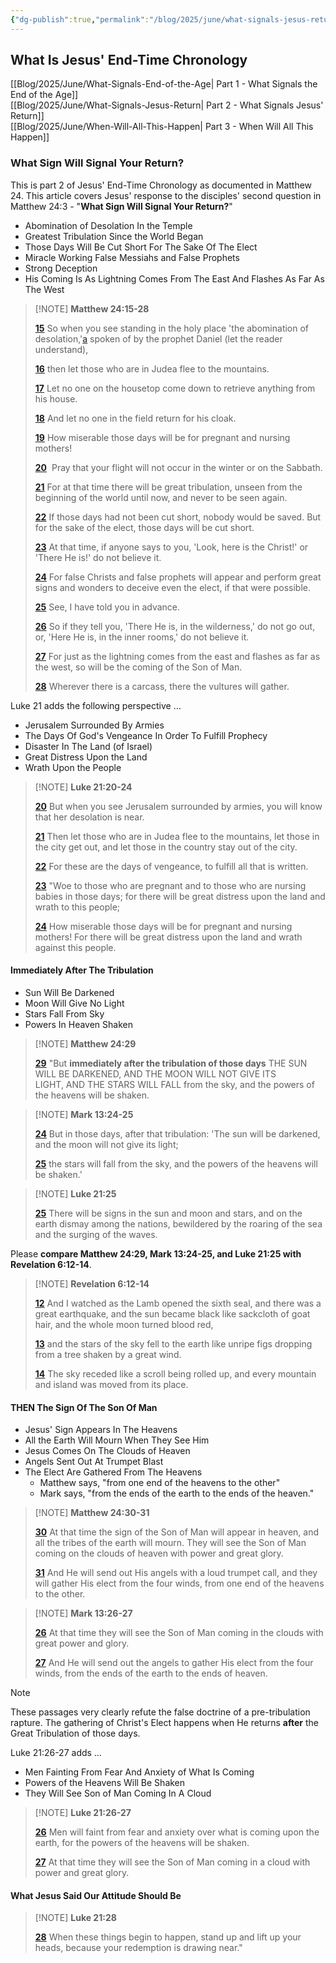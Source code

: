 ```yaml
---
{"dg-publish":true,"permalink":"/blog/2025/june/what-signals-jesus-return/","tags":["Events/Jesus-Return","Blog/2025/06/What-Signals-Jesus-Return"],"created":"2025-05-31T09:02:12.964-04:00","updated":"2025-06-09T14:48:08.412-04:00"}
---
```


## What Is Jesus' End-Time Chronology

[[Blog/2025/June/What-Signals-End-of-the-Age\| Part 1 - What Signals the End of the Age]]  
[[Blog/2025/June/What-Signals-Jesus-Return\| Part 2 - What Signals Jesus' Return]]  
[[Blog/2025/June/When-Will-All-This-Happen\| Part 3 - When Will All This Happen]]

### What Sign Will Signal Your Return?

This is part 2 of Jesus' End-Time Chronology as documented in Matthew 24. This article covers Jesus' response to the disciples' second question in Matthew 24:3 - "**What Sign Will Signal Your Return?**"

- Abomination of Desolation In the Temple
- Greatest Tribulation Since the World Began
- Those Days Will Be Cut Short For The Sake Of The Elect
- Miracle Working False Messiahs and False Prophets
- Strong Deception
- His Coming Is As Lightning Comes From The East And Flashes As Far As The West

> [!NOTE] **Matthew 24:15-28**
>
> [**15**](https://biblehub.com/matthew/24-15.htm) So when you see standing in the holy place 'the abomination of desolation,'[a](https://biblehub.com/bsb/matthew/24.htm#fn) spoken of by the prophet Daniel (let the reader understand),
>
> [**16**](https://biblehub.com/matthew/24-16.htm) then let those who are in Judea flee to the mountains.
>
> [**17**](https://biblehub.com/matthew/24-17.htm) Let no one on the housetop come down to retrieve anything from his house.
>
> [**18**](https://biblehub.com/matthew/24-18.htm) And let no one in the field return for his cloak.
>
> [**19**](https://biblehub.com/matthew/24-19.htm) How miserable those days will be for pregnant and nursing mothers!
>
> [**20**](https://biblehub.com/matthew/24-20.htm)  Pray that your flight will not occur in the winter or on the Sabbath.
>
> [**21**](https://biblehub.com/matthew/24-21.htm) For at that time there will be great tribulation, unseen from the beginning of the world until now, and never to be seen again. 
>
> [**22**](https://biblehub.com/matthew/24-22.htm) If those days had not been cut short, nobody would be saved. But for the sake of the elect, those days will be cut short.
>
> [**23**](https://biblehub.com/matthew/24-23.htm) At that time, if anyone says to you, 'Look, here is the Christ!' or 'There He is!' do not believe it.
>
> [**24**](https://biblehub.com/matthew/24-24.htm) For false Christs and false prophets will appear and perform great signs and wonders to deceive even the elect, if that were possible.
>
> [**25**](https://biblehub.com/matthew/24-25.htm) See, I have told you in advance.
>
> [**26**](https://biblehub.com/matthew/24-26.htm) So if they tell you, 'There He is, in the wilderness,' do not go out, or, 'Here He is, in the inner rooms,' do not believe it.
>
> [**27**](https://biblehub.com/matthew/24-27.htm) For just as the lightning comes from the east and flashes as far as the west, so will be the coming of the Son of Man.
>
> [**28**](https://biblehub.com/matthew/24-28.htm) Wherever there is a carcass, there the vultures will gather.

Luke 21 adds the following perspective …

- Jerusalem Surrounded By Armies
- The Days Of God's Vengeance In Order To Fulfill Prophecy
- Disaster In The Land (of Israel)
- Great Distress Upon the Land
- Wrath Upon the People

> [!NOTE] **Luke 21:20-24**
>
> [**20**](https://biblehub.com/luke/21-20.htm) But when you see Jerusalem surrounded by armies, you will know that her desolation is near.
>
> [**21**](https://biblehub.com/luke/21-21.htm) Then let those who are in Judea flee to the mountains, let those in the city get out, and let those in the country stay out of the city.
>
> [**22**](https://biblehub.com/luke/21-22.htm) For these are the days of vengeance, to fulfill all that is written.
>
> [**23**](https://biblehub.com/luke/21-23.htm) "Woe to those who are pregnant and to those who are nursing babies in those days; for there will be great distress upon the land and wrath to this people; 
>
> [**24**](https://biblehub.com/luke/21-24.htm) How miserable those days will be for pregnant and nursing mothers! For there will be great distress upon the land and wrath against this people.

#### Immediately After The Tribulation

- Sun Will Be Darkened
- Moon Will Give No Light
- Stars Fall From Sky
- Powers In Heaven Shaken

> [!NOTE] **Matthew 24:29**
>
> [**29**](https://biblehub.com/matthew/24-29.htm) "But **immediately after the tribulation of those days** THE SUN WILL BE DARKENED, AND THE MOON WILL NOT GIVE ITS LIGHT, AND THE STARS WILL FALL from the sky, and the powers of the heavens will be shaken.

> [!NOTE] **Mark 13:24-25**
>
> [**24**](https://biblehub.com/mark/13-24.htm) But in those days, after that tribulation: 'The sun will be darkened, and the moon will not give its light;
>
> [**25**](https://biblehub.com/mark/13-25.htm) the stars will fall from the sky, and the powers of the heavens will be shaken.'

> [!NOTE] **Luke 21:25**
>
> [**25**](https://biblehub.com/luke/21-25.htm) There will be signs in the sun and moon and stars, and on the earth dismay among the nations, bewildered by the roaring of the sea and the surging of the waves.

Please **compare Matthew 24:29, Mark 13:24-25, and Luke 21:25 with Revelation 6:12-14**.

> [!NOTE] **Revelation 6:12-14**
>
> [**12**](https://biblehub.com/revelation/6-12.htm) And I watched as the Lamb opened the sixth seal, and there was a great earthquake, and the sun became black like sackcloth of goat hair, and the whole moon turned blood red, 
>
> [**13**](https://biblehub.com/revelation/6-13.htm) and the stars of the sky fell to the earth like unripe figs dropping from a tree shaken by a great wind. 
>
> [**14**](https://biblehub.com/revelation/6-14.htm) The sky receded like a scroll being rolled up, and every mountain and island was moved from its place.

#### **THEN** The Sign Of The Son Of Man

- Jesus' Sign Appears In The Heavens
- All the Earth Will Mourn When They See Him
- Jesus Comes On The Clouds of Heaven
- Angels Sent Out At Trumpet Blast
- The Elect Are Gathered From The Heavens
	- Matthew says, "from one end of the heavens to the other"
	- Mark says, "from the ends of the earth to the ends of the heaven."

> [!NOTE] **Matthew 24:30-31**
>
> [**30**](https://biblehub.com/matthew/24-30.htm) At that time the sign of the Son of Man will appear in heaven, and all the tribes of the earth will mourn. They will see the Son of Man coming on the clouds of heaven with power and great glory.
>
> [**31**](https://biblehub.com/matthew/24-31.htm) And He will send out His angels with a loud trumpet call, and they will gather His elect from the four winds, from one end of the heavens to the other.

> [!NOTE] **Mark 13:26-27**
>
> [**26**](https://biblehub.com/mark/13-26.htm) At that time they will see the Son of Man coming in the clouds with great power and glory. 
>
> [**27**](https://biblehub.com/mark/13-27.htm) And He will send out the angels to gather His elect from the four winds, from the ends of the earth to the ends of heaven.

> [!NOTE]  
> These passages very clearly refute the false doctrine of a pre-tribulation rapture. The gathering of Christ's Elect happens when He returns **after** the Great Tribulation of those days.  

Luke 21:26-27 adds …

- Men Fainting From Fear And Anxiety of What Is Coming
- Powers of the Heavens Will Be Shaken
- They Will See Son of Man Coming In A Cloud

> [!NOTE] **Luke 21:26-27**
>
> [**26**](https://biblehub.com/luke/21-26.htm) Men will faint from fear and anxiety over what is coming upon the earth, for the powers of the heavens will be shaken. 
>
> [**27**](https://biblehub.com/luke/21-27.htm) At that time they will see the Son of Man coming in a cloud with power and great glory.

#### What Jesus Said Our Attitude Should Be

> [!NOTE] **Luke 21:28**
>
> [**28**](https://biblehub.com/luke/21-28.htm) When these things begin to happen, stand up and lift up your heads, because your redemption is drawing near."
